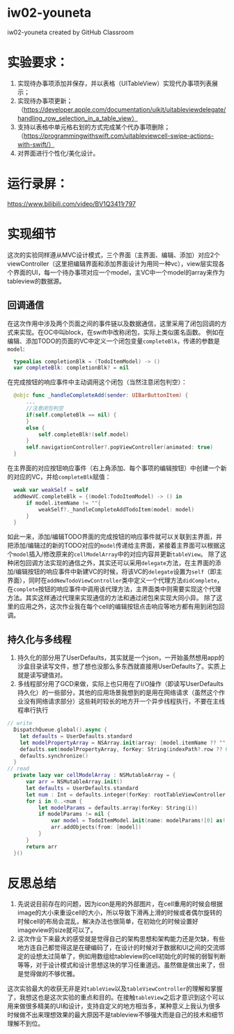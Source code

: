 # iw02-youneta
iw02-youneta created by GitHub Classroom
# 实验要求：
1. 实现待办事项添加并保存，并以表格（UITableView）实现代办事项列表展示；
2. 实现待办事项更新；（https://developer.apple.com/documentation/uikit/uitableviewdelegate/handling_row_selection_in_a_table_view）
3. 支持以表格中单元格右划的方式完成某个代办事项删除；（https://programmingwithswift.com/uitableviewcell-swipe-actions-with-swift/）
4. 对界面进行个性化/美化设计。
# 运行录屏：
https://www.bilibili.com/video/BV1Q3411r797
# 实现细节
这次的实验同样遵从MVC设计模式，三个界面（主界面、编辑、添加）对应2个viewController（这里把编辑界面和添加界面设计为用同一种vc），view层实现各个界面的UI，每一个待办事项对应一个model，主VC中一个model的array来作为tableview的数据源。

## 回调通信
在这次作用中涉及两个页面之间的事件链以及数据通信，这里采用了闭包回调的方式来实现。在OC中叫block，在swift中改称闭包，实际上类似匿名函数。
例如在编辑、添加TODO的页面的VC中定义一个闭包变量`completeBlk`，传递的参数是`model`:
``` swift
  typealias completionBlk = (TodoItemModel) -> ()
  var completeBlk: completionBlk? = nil
```
在完成按钮的响应事件中主动调用这个闭包（当然注意闭包判空）：
``` swift
  @objc func _handleCompleteAdd(sender: UIBarButtonItem) {
      ...
      //注意闭包判空
      if(self.completeBlk == nil) {
      }
      else {
          self.completeBlk!(self.model)
      }
      self.navigationController?.popViewController(animated: true)
  }
```
在主界面的对应按钮响应事件（右上角添加、每个事项的编辑按钮）中创建一个新的对应的VC，并给`completeBlk`赋值：
``` swift 
  weak var weakSelf = self
  addNewVC.completeBlk = {(model:TodoItemModel) -> () in
      if model.itemName != ""{
          weakSelf?._handleCompleteAddTodoItem(model: model)
      }
  }
```
如此一来，添加/编辑TODO界面的完成按钮的响应事件就可以关联到主界面，并把添加/编辑过的新的TODO对应的`model`传递给主界面，紧接着主界面可以根据这个`model`插入/修改原来的`cellModelArray`中的对应内容并更新`tableView`。
除了这种闭包回调方法实现的通信之外，其实还可以采用`delegate`方法，在主界面的添加/编辑按钮的响应事件中新建VC的时候，将该VC的`delegate`设置为`self`（即主界面），同时在`addNewTodoViewController`类中定义一个代理方法`didComplete`，在`complete`按钮的响应事件中调用该代理方法，主界面类中则需要实现这个代理方法。其实这样通过代理来实现通信的方法和通过闭包来实现大同小异。
除了这里的应用之外，这次作业我在每个cell的编辑按钮点击响应等地方都有用到闭包回调。


## 持久化与多线程
1. 持久化的部分用了UserDefaults，其实就是一个json，一开始虽然想用app的沙盒目录读写文件，想了想也没那么多东西就直接用UserDefaults了。实质上就是读写键值对。
2. 多线程部分用了GCD来做，实际上也只用在了I/O操作（即读写UserDefaults持久化）的一些部分，其他的应用场景我想到的是用在网络请求（虽然这个作业没有网络请求部分）这些耗时较长的地方开一个异步线程执行，不要在主线程串行执行
``` swift 
// write
  DispatchQueue.global().async {
    let defaults = UserDefaults.standard
    let modelPropertyArray = NSArray.init(array: [model.itemName ?? "", model.date ?? Date.now, model.check ?? false, model.itemDescription ?? ""])
    defaults.set(modelPropertyArray, forKey: String(indexPath?.row ?? 0))
    defaults.synchronize()
  }
// read
  private lazy var cellModelArray : NSMutableArray = {
      var arr = NSMutableArray.init()
      let defaults = UserDefaults.standard
      let num : Int = defaults.integer(forKey: rootTableViewController.rowsNumberKey)
      for i in 0..<num {
          let modelParams = defaults.array(forKey: String(i))
          if modelParams != nil {
              var model = TodoItemModel.init(name: modelParams![0] as! String, date: modelParams![1] as! Date, check: modelParams![2] as! Bool, description: modelParams![3] as! String)
              arr.addObjects(from: [model])
          }
      }
      return arr
  }()

```



# 反思总结
1. 先说说目前存在的问题，因为icon是用的外部图片，在cell重用的时候会根据image的大小来重设cell的大小，所以导致下滑再上滑的时候或者偶尔旋转的时候cell的布局会混乱，解决办法也很简单，在初始化的时候设置好imageview的size就可以了。
2. 这次作业下来最大的感受就是觉得自己的架构思想和架构能力还是欠缺，有些地方连自己都觉得这是在硬编码了，在设计的时候对于数据和UI之间的交流绑定的设想太过简单了，例如用数组给tableview的cell初始化的时候的弱智判断等等，对于设计模式和设计思想这块的学习任重道远。虽然做是做出来了，但是觉得做的不够优雅。  

这次实验最大的收获无非是对`tableView`以及`tableViewController`的理解和掌握了，我想这也是这次实验的重点和目的。在接触`tableView`之后才意识到这个可以用来做很多精美的UI和设计，支持自定义的地方相当多，某种意义上我认为很多时候做不出来理想效果的最大原因不是tableview不够强大而是自己的技术和细节理解不到位。
